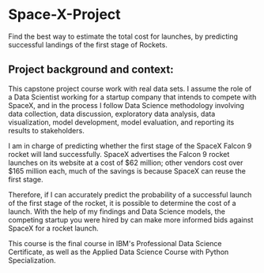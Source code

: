 # Space-X-Project

Find the best way to estimate the total cost for launches, by predicting successful landings of the first stage of Rockets.

## Project background and context:

This capstone project course work with real data sets. I assume the role of a Data Scientist working for a startup company that intends to compete with SpaceX, and in the process I follow Data Science methodology involving data collection, data discussion, exploratory data analysis, data visualization, model development, model evaluation, and reporting its results to stakeholders.

I am in charge of predicting whether the first stage of the SpaceX Falcon 9 rocket will land successfully. SpaceX advertises the Falcon 9 rocket launches on its website at a cost of $62 million; other vendors cost over $165 million each, much of the savings is because SpaceX can reuse the first stage.

Therefore, if I can accurately predict the probability of a successful launch of the first stage of the rocket, it is possible to determine the cost of a launch. With the help of my findings and Data Science models, the competing startup you were hired by can make more informed bids against SpaceX for a rocket launch.

This course is the final course in IBM's Professional Data Science Certificate, as well as the Applied Data Science Course with Python Specialization.
